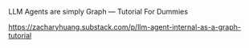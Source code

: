 LLM Agents are simply Graph — Tutorial For Dummies

https://zacharyhuang.substack.com/p/llm-agent-internal-as-a-graph-tutorial